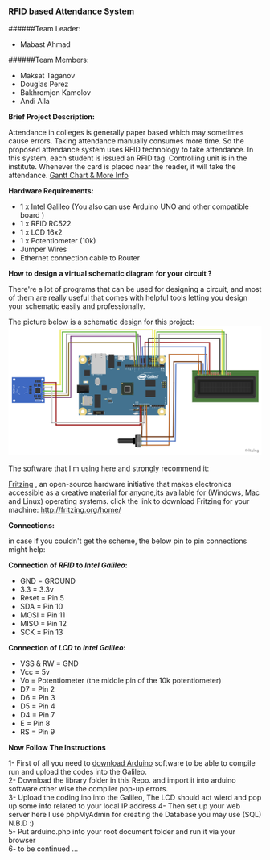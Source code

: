 ### RFID based Attendance System

######Team Leader:
  * Mabast Ahmad

######Team Members: 
  * Maksat Taganov
  * Douglas Perez 
  * Bakhromjon Kamolov
  * Andi Alla


**Brief Project Description:**

Attendance in colleges is generally paper based which may sometimes cause errors.
Taking attendance manually consumes more time. So the proposed attendance system uses RFID technology to take attendance.
In this system, each student is issued an RFID tag.
Controlling unit is in the institute. Whenever the card is placed near the reader, it will take the attendance.
[Gantt Chart & More Info](https://drive.google.com/folderview?id=0B7aOwH1Fv0j4dFFpd1dXTUd2dkE&usp=sharing)

**Hardware Requirements:**

* 1 x Intel Galileo (You also can use Arduino UNO and other compatible board )
* 1 x RFID RC522
* 1 x LCD 16x2
* 1 x Potentiometer (10k)
* Jumper Wires
* Ethernet connection cable to Router


**How to design a virtual schematic diagram for your circuit ?**

There're a lot of programs that can be used for designing a circuit, and most of them are really useful that comes with helpful tools letting you design your schematic easily and professionally.

The picture below is a schematic design for this project:
![Project Scheme](https://github.com/Mabast1/RFID.AS/blob/master/RFID%20SCHEME_bb.png)

The software that I'm using here and strongly recommend it:

[Fritzing](http://fritzing.org/home/) , an open-source hardware initiative that makes electronics accessible as a creative material for anyone,its available for (Windows, Mac and Linux) operating systems.
click the link to download Fritzing for your machine: http://fritzing.org/home/

**Connections:**

   in case if you couldn't get the scheme, the below pin to pin connections might help:   

**Connection of *RFID* to *Intel Galileo*:**
   * GND = GROUND
   * 3.3 = 3.3v
   * Reset = Pin 5
   * SDA = Pin 10
   * MOSI = Pin 11
   * MISO = Pin 12
   * SCK = Pin 13

**Connection of *LCD* to *Intel Galileo*:**
   * VSS & RW = GND
   * Vcc = 5v
   * Vo = Potentiometer (the middle pin of the 10k potentiometer)
   * D7 = Pin 2
   * D6 = Pin 3
   * D5 = Pin 4
   * D4 = Pin 7
   * E = Pin 8
   * RS = Pin 9

**Now Follow The Instructions** 

  1- First of all you need to [download Arduino](https://www.arduino.cc/en/Main/Software) software to be able to compile run
  and upload the codes into the Galileo.   
  2- Download the library folder in this Repo. and import it into arduino software other wise the compiler pop-up errors.  
  3- Upload the coding.ino into the Galileo, The LCD should act wierd and pop up some info related to your local IP address 
  4- Then set up your web server here I use phpMyAdmin for creating the Database you may use (SQL) N.B.D :)    
  5- Put arduino.php into your root document folder and run it via your browser    
  6- to be continued ... 

